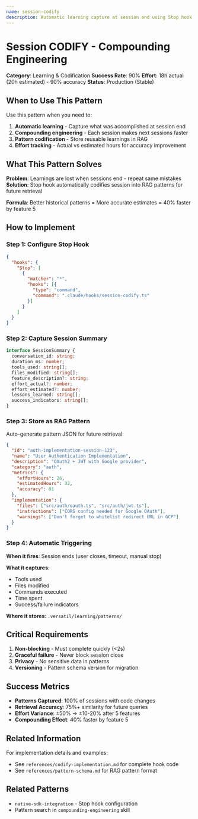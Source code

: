 ```yaml
---
name: session-codify
description: Automatic learning capture at session end using Stop hook for compounding engineering. This skill should be used when implementing session-end codification, automatic pattern learning, or capturing development insights for future reference.
---
```


# Session CODIFY - Compounding Engineering

**Category**: Learning & Codification
**Success Rate**: 90%
**Effort**: 18h actual (20h estimated) - 90% accuracy
**Status**: Production (Stable)

## When to Use This Pattern

Use this pattern when you need to:

1. **Automatic learning** - Capture what was accomplished at session end
2. **Compounding engineering** - Each session makes next sessions faster
3. **Pattern codification** - Store reusable learnings in RAG
4. **Effort tracking** - Actual vs estimated hours for accuracy improvement

## What This Pattern Solves

**Problem**: Learnings are lost when sessions end - repeat same mistakes
**Solution**: Stop hook automatically codifies session into RAG patterns for future retrieval

**Formula**: Better historical patterns = More accurate estimates = 40% faster by feature 5

## How to Implement

### Step 1: Configure Stop Hook

```json
{
  "hooks": {
    "Stop": [
      {
        "matcher": "*",
        "hooks": [{
          "type": "command",
          "command": ".claude/hooks/session-codify.ts"
        }]
      }
    ]
  }
}
```

### Step 2: Capture Session Summary

```typescript
interface SessionSummary {
  conversation_id: string;
  duration_ms: number;
  tools_used: string[];
  files_modified: string[];
  feature_description?: string;
  effort_actual?: number;
  effort_estimated?: number;
  lessons_learned: string[];
  success_indicators: string[];
}
```

### Step 3: Store as RAG Pattern

Auto-generate pattern JSON for future retrieval:

```json
{
  "id": "auth-implementation-session-123",
  "name": "User Authentication Implementation",
  "description": "OAuth2 + JWT with Google provider",
  "category": "auth",
  "metrics": {
    "effortHours": 26,
    "estimatedHours": 32,
    "accuracy": 81
  },
  "implementation": {
    "files": ["src/auth/oauth.ts", "src/auth/jwt.ts"],
    "instructions": ["CORS config needed for Google OAuth"],
    "warnings": ["Don't forget to whitelist redirect URL in GCP"]
  }
}
```

### Step 4: Automatic Triggering

**When it fires**: Session ends (user closes, timeout, manual stop)

**What it captures**:
- Tools used
- Files modified
- Commands executed
- Time spent
- Success/failure indicators

**Where it stores**: `.versatil/learning/patterns/`

## Critical Requirements

1. **Non-blocking** - Must complete quickly (<2s)
2. **Graceful failure** - Never block session close
3. **Privacy** - No sensitive data in patterns
4. **Versioning** - Pattern schema version for migration

## Success Metrics

- **Patterns Captured**: 100% of sessions with code changes
- **Retrieval Accuracy**: 75%+ similarity for future queries
- **Effort Variance**: ±50% → ±10-20% after 5 features
- **Compounding Effect**: 40% faster by feature 5

## Related Information

For implementation details and examples:
- See `references/codify-implementation.md` for complete hook code
- See `references/pattern-schema.md` for RAG pattern format

## Related Patterns

- `native-sdk-integration` - Stop hook configuration
- Pattern search in `compounding-engineering` skill
